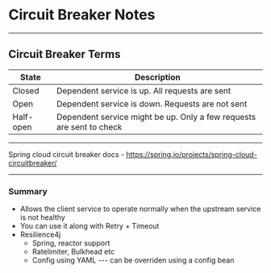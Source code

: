 # Circuit Breaker Notes

---

## Circuit Breaker Terms

| State     | Description                                                          |
|-----------|----------------------------------------------------------------------|
| Closed    | Dependent service is up. All requests are sent                       |
| Open      | Dependent service is down. Requests are not sent                     |
| Half-open | Dependent service might be up. Only a few requests are sent to check |

---

Spring cloud circuit breaker docs - https://spring.io/projects/spring-cloud-circuitbreaker/

---

### Summary

- Allows the client service to operate normally when the upstream service is not healthy
- You can use it along with Retry + Timeout
- Resilience4j
  - Spring, reactor support
  - Ratelimiter, Bulkhead etc
  - Config using YAML --- can be overriden using a config bean